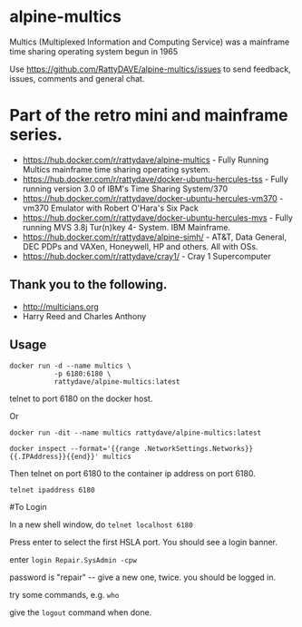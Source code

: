 # alpine-multics
Multics (Multiplexed Information and Computing Service) was a mainframe time sharing operating system begun in 1965

Use https://github.com/RattyDAVE/alpine-multics/issues to send feedback, issues, comments and general chat.

# Part of the retro mini and mainframe series.

* https://hub.docker.com/r/rattydave/alpine-multics - Fully Running Multics mainframe time sharing operating system.
* https://hub.docker.com/r/rattydave/docker-ubuntu-hercules-tss - Fully running version 3.0 of IBM's Time Sharing System/370
* https://hub.docker.com/r/rattydave/docker-ubuntu-hercules-vm370 - vm370 Emulator with Robert O'Hara's Six Pack
* https://hub.docker.com/r/rattydave/docker-ubuntu-hercules-mvs - Fully running MVS 3.8j Tur(n)key 4- System. IBM Mainframe.
* https://hub.docker.com/r/rattydave/alpine-simh/ - AT&T, Data General, DEC PDPs and VAXen, Honeywell, HP and others. All with OSs.
* https://hub.docker.com/r/rattydave/cray1/ - Cray 1 Supercomputer

## Thank you to the following.

* http://multicians.org
* Harry Reed and Charles Anthony

## Usage

```
docker run -d --name multics \
           -p 6180:6180 \
           rattydave/alpine-multics:latest
```

telnet to port 6180 on the docker host.

Or

```
docker run -dit --name multics rattydave/alpine-multics:latest

docker inspect --format='{{range .NetworkSettings.Networks}}{{.IPAddress}}{{end}}' multics
```

Then telnet on port 6180 to the container ip address on port 6180.

```
telnet ipaddress 6180
```

#To Login

In a new shell window, do ```telnet localhost 6180```

Press enter to select the first HSLA port. You should see a login banner.

enter ```login Repair.SysAdmin -cpw```

password is "repair" -- give a new one, twice. you should be logged in.

try some commands, e.g. ```who```

give the ```logout``` command when done.

